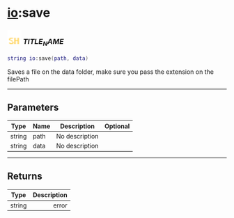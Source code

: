 # [io](../io/README.md):save

### <img src="../../.gitbook/assets/shared.png" width="32" height="32" /> $TITLE_NAME$

```lua
string io:save(path, data)
```

Saves a file on the data folder, make sure you pass the extension on the filePath<br>

-----------------
## Parameters

| Type   | Name | Description | Optional |
| ------ | ---- | ----------- | -------: |
| string | path | No description |  |
| string | data | No description |  |

-----------------
## Returns

| Type   | Description |
| ------ | ----------: |
| string | error |
